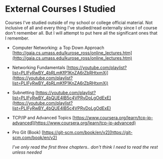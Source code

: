 # External Courses I Studied
Courses I've studied outside of my school or college official material.
Not inclusive of all and every thing I've studied/read externally since I of course don't remember all.
But I will attempt to put here all the significant ones that I remember.

* Computer Networking: a Top Down Approach
  [http://gaia.cs.umass.edu/kurose_ross/online_lectures.htm](http://gaia.cs.umass.edu/kurose_ross/online_lectures.htm)

  
* Networking Fundamentals
  [https://youtube.com/playlist?list=PLIFyRwBY_4bRLmKfP1KnZA6rZbRHtxmXi](https://youtube.com/playlist?list=PLIFyRwBY_4bRLmKfP1KnZA6rZbRHtxmXi)
  

* Subnetting
  [https://youtube.com/playlist?list=PLIFyRwBY_4bQUE4IB5c4VPRyDoLgOdExE](https://youtube.com/playlist?list=PLIFyRwBY_4bQUE4IB5c4VPRyDoLgOdExE)
  

* TCP/IP and Advanced Topics
  [https://www.coursera.org/learn/tcp-ip-advanced](https://www.coursera.org/learn/tcp-ip-advanced)


* Pro Git (Book)
  [https://git-scm.com/book/en/v2](https://git-scm.com/book/en/v2)
  
  *I've only read the first three chapters.. don't think I need to read the rest unless needed*
